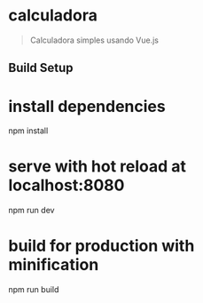 # calculadora

> Calculadora simples usando Vue.js

## Build Setup

# install dependencies
npm install

# serve with hot reload at localhost:8080
npm run dev

# build for production with minification
npm run build
